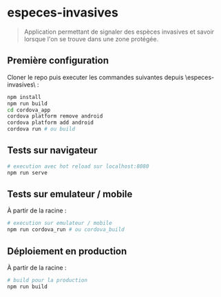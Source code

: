 # especes-invasives

> Application permettant de signaler des espèces invasives et savoir lorsque l'on se trouve dans une zone protégée.

<!-- ![Demo screenshot](demo.png) -->

## Première configuration

Cloner le repo puis executer les commandes suivantes depuis \especes-invasives\ :

```sh
npm install
npm run build
cd cordova_app
cordova platform remove android
cordova platform add android
cordova run # ou build
```

## Tests sur navigateur

```bash
# execution avec hot reload sur localhost:8080
npm run serve
```

## Tests sur emulateur / mobile

À partir de la racine :

```sh
# execution sur emulateur / mobile
npm run cordova_run # ou cordova_build
```

## Déploiement en production

À partir de la racine :

```sh
# build pour la production
npm run build
```



<!-- ## Plugins

- cordova-plugin-dialogs
- cordova-plugin-vibration
- cordova-plugin-geolocation
- cordova-plugin-flashlight
- cordova-plugin-camera
- phonegap-nfc
- cordova-plugin-statusbar
- cordova-plugin-headercolor -->
